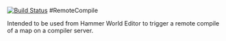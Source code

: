 [![Build Status](https://travis-ci.org/BenVlodgi/RemoteCompile.svg)](https://travis-ci.org/BenVlodgi/RemoteCompile)
#RemoteCompile

Intended to be used from Hammer World Editor to trigger a remote compile of a map on a compiler server.
